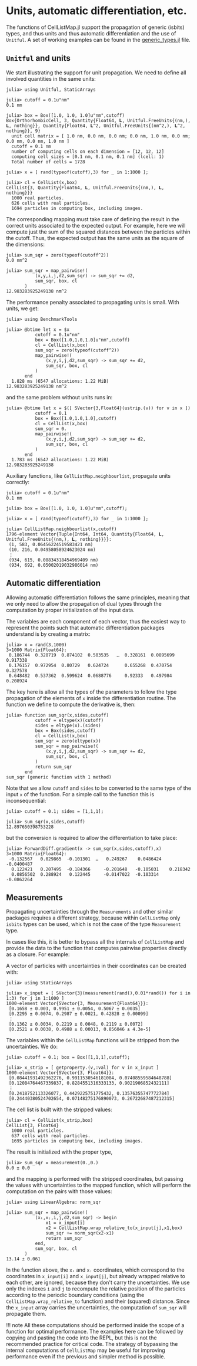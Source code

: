 # Units, automatic differentiation, etc.

The functions of CellListMap.jl support the propagation of generic (isbits) types, and thus units and thus automatic differentiation and the use of `Unitful`. A set of working examples can be found in the [generic_types.jl](https://github.com/m3g/CellListMap.jl/blob/main/src/examples/generic_types.jl) file.

## `Unitful` and units

We start illustrating the support for unit propagation. We need to define all involved quantities in the same units:

```julia-repl
julia> using Unitful, StaticArrays

julia> cutoff = 0.1u"nm" 
0.1 nm

julia> box = Box([1.0, 1.0, 1.0]u"nm",cutoff)
Box{OrthorhombicCell, 3, Quantity{Float64, 𝐋, Unitful.FreeUnits{(nm,), 𝐋, nothing}}, Quantity{Float64, 𝐋^2, Unitful.FreeUnits{(nm^2,), 𝐋^2, nothing}}, 9}
  unit cell matrix = [ 1.0 nm, 0.0 nm, 0.0 nm; 0.0 nm, 1.0 nm, 0.0 nm; 0.0 nm, 0.0 nm, 1.0 nm ]
  cutoff = 0.1 nm
  number of computing cells on each dimension = [12, 12, 12]
  computing cell sizes = [0.1 nm, 0.1 nm, 0.1 nm] (lcell: 1)
  Total number of cells = 1728

julia> x = [ rand(typeof(cutoff),3) for _ in 1:1000 ];

julia> cl = CellList(x,box)
CellList{3, Quantity{Float64, 𝐋, Unitful.FreeUnits{(nm,), 𝐋, nothing}}}
  1000 real particles.
  626 cells with real particles.
  1694 particles in computing box, including images.
```

The corresponding mapping must take care of defining the result in the correct units associated to the expected output. For example, here we will compute just the sum of the squared distances between the particles within the cutoff. Thus, the expected output has the same units as the square of the dimensions: 

```julia-repl
julia> sum_sqr = zero(typeof(cutoff^2))
0.0 nm^2

julia> sum_sqr = map_pairwise!(
           (x,y,i,j,d2,sum_sqr) -> sum_sqr += d2,
           sum_sqr, box, cl
       )
12.983283925249138 nm^2
```

The performance penalty associated to propagating units is small. With units, we get:
```julia-repl
julia> using BenchmarkTools

julia> @btime let x = $x
           cutoff = 0.1u"nm" 
           box = Box([1.0,1.0,1.0]u"nm",cutoff)
           cl = CellList(x,box)
           sum_sqr = zero(typeof(cutoff^2))
           map_pairwise!(
               (x,y,i,j,d2,sum_sqr) -> sum_sqr += d2,
               sum_sqr, box, cl
           )
       end
  1.828 ms (6547 allocations: 1.22 MiB)
12.983283925249138 nm^2
```

and the same problem without units runs in:

```julia-repl
julia> @btime let x = $([ SVector{3,Float64}(ustrip.(v)) for v in x ])
           cutoff = 0.1 
           box = Box([1.0,1.0,1.0],cutoff)
           cl = CellList(x,box)
           sum_sqr = 0.
           map_pairwise!(
               (x,y,i,j,d2,sum_sqr) -> sum_sqr += d2,
               sum_sqr, box, cl
           )
       end
  1.783 ms (6547 allocations: 1.22 MiB)
12.983283925249138
```

Auxiliary functions, like `CellListMap.neighbourlist`, propagate units correctly:

```julia-repl
julia> cutoff = 0.1u"nm"
0.1 nm

julia> box = Box([1.0, 1.0, 1.0]u"nm",cutoff);

julia> x = [ rand(typeof(cutoff),3) for _ in 1:1000 ];

julia> CellListMap.neighbourlist(x,cutoff)
1796-element Vector{Tuple{Int64, Int64, Quantity{Float64, 𝐋, Unitful.FreeUnits{(nm,), 𝐋, nothing}}}}:
 (1, 583, 0.06456224519583421 nm)
 (10, 216, 0.04958058924623024 nm)
 ⋮
 (934, 615, 0.08834318454969409 nm)
 (934, 692, 0.05002019032986014 nm)
```

## Automatic differentiation

Allowing automatic differentiation follows the same principles, meaning that we only need to allow the propagation of dual types through the computation by proper initialization of the input data.

The variables are each component of each vector, thus the easiest way to represent the points such that automatic differentiation packages understand is by creating a matrix:

```julia-repl
julia> x = rand(3,1000)
3×1000 Matrix{Float64}:
 0.186744  0.328719  0.874102  0.503535   …  0.328161  0.0895699  0.917338
 0.176157  0.972954  0.80729   0.624724      0.655268  0.470754   0.327578
 0.648482  0.537362  0.599624  0.0688776     0.92333   0.497984   0.208924
```

The key here is allow all the types of the parameters to follow the type propagation of the elements of `x` inside the differentiation routine. The function we define to compute the derivative is, then:

```julia-repl
julia> function sum_sqr(x,sides,cutoff)
           cutoff = eltype(x)(cutoff)
           sides = eltype(x).(sides)
           box = Box(sides,cutoff)
           cl = CellList(x,box)
           sum_sqr = zero(eltype(x))
           sum_sqr = map_pairwise!(
               (x,y,i,j,d2,sum_sqr) -> sum_sqr += d2,
               sum_sqr, box, cl
           )
           return sum_sqr
       end
sum_sqr (generic function with 1 method)
```

Note that we allow `cutoff`  and `sides`  to be converted to the same type of the input `x`  of the function. For a simple call to the function this is inconsequential:

```julia-repl
julia> cutoff = 0.1; sides = [1,1,1];

julia> sum_sqr(x,sides,cutoff)
12.897650398753228
```

but the conversion is required to allow the differentiation to take place:

```julia-repl
julia> ForwardDiff.gradient(x -> sum_sqr(x,sides,cutoff),x)
3×1000 Matrix{Float64}:
 -0.132567   0.029865  -0.101301  …   0.249267    0.0486424  -0.0400487
  0.122421   0.207495  -0.184366     -0.201648   -0.105031    0.218342
  0.0856502  0.288924   0.122445     -0.0147022  -0.103314   -0.0862264
```

## Measurements

Propagating uncertainties through the `Measurements`  and other similar packages requires a different strategy, because within `CellListMap` only `isbits` types can be used, which is not the case of the type `Measurement` type. 

In cases like this, it is better to bypass all the internals of `CellListMap`  and provide the data to the function that computes pairwise properties directly as a closure. For example:

A vector of particles with uncertainties in their coordinates can be created with: 
```julia-repl
julia> using StaticArrays 

julia> x_input = [ SVector{3}(measurement(rand(),0.01*rand()) for i in 1:3) for j in 1:1000 ]
1000-element Vector{SVector{3, Measurement{Float64}}}:
 [0.1658 ± 0.003, 0.9951 ± 0.0054, 0.5067 ± 0.0035]
 [0.2295 ± 0.0074, 0.2987 ± 0.0021, 0.42828 ± 0.00099]
 ⋮
 [0.1362 ± 0.0034, 0.2219 ± 0.0048, 0.2119 ± 0.0072]
 [0.2521 ± 0.0038, 0.4988 ± 0.00013, 0.856046 ± 4.3e-5]
```

The variables within the `CellListMap` functions will be stripped from the uncertainties. We do:

```julia-repl
julia> cutoff = 0.1; box = Box([1,1,1],cutoff);

julia> x_strip = [ getproperty.(v,:val) for v in x_input ]
1000-element Vector{SVector{3, Float64}}:
 [0.08441931492362276, 0.9911530546181084, 0.07408559584648788]
 [0.12084764467339837, 0.8284551316333133, 0.9021906852432111]
 ⋮
 [0.2418752113326077, 0.4429225751775432, 0.13576355747772784]
 [0.24440380524702654, 0.07148275176890073, 0.26722687487212315]
```

The cell list is built with the stripped values:

```julia-repl
julia> cl = CellList(x_strip,box)
CellList{3, Float64}
  1000 real particles.
  637 cells with real particles.
  1695 particles in computing box, including images.
```

The result is initialized with the proper type,

```julia-repl
julia> sum_sqr = measurement(0.,0.)
0.0 ± 0.0
```

and the mapping is performed with the stripped coordinates, but passing the values with uncertainties to the mapped function, which will perform the computation on the pairs with those values:

```julia-repl
julia> using LinearAlgebra: norm_sqr

julia> sum_sqr = map_pairwise!(
           (xᵢ,xⱼ,i,j,d2,sum_sqr) -> begin
               x1 = x_input[i]
               x2 = CellListMap.wrap_relative_to(x_input[j],x1,box)
               sum_sqr += norm_sqr(x2-x1)
               return sum_sqr
           end, 
           sum_sqr, box, cl
       )
13.14 ± 0.061
```

In the function above, the `xᵢ` and `xⱼ` coordinates, which correspond to the coordinates in `x_input[i]` and `x_input[j]`, but already wrapped relative to each other, are ignored, because they don't carry the uncertainties. We use only the indexes `i` and `j` to recompute the relative position of the particles according to the periodic boundary conditions (using the `CellListMap.wrap_relative_to` function) and their (squared) distance. Since the `x_input`  array carries the uncertainties, the computation of `sum_sqr` will propagate them.   

!!! note
    All these computations should be performed inside the scope of a function for optimal performance. The examples here can be followed by copying and pasting the code into the REPL, but this is not the recommended practice for critical code. The strategy of bypassing the internal computations of `CellListMap` may be useful for improving performance even if the previous and simpler method is possible. 
